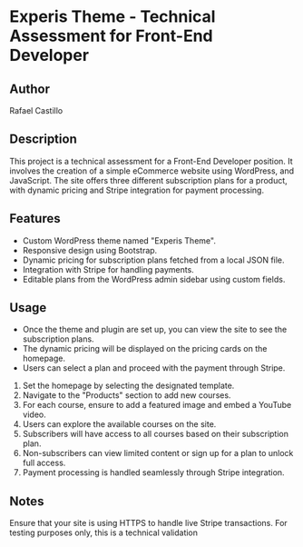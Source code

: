 # Experis Theme - Technical Assessment for Front-End Developer

## Author
Rafael Castillo

## Description
This project is a technical assessment for a Front-End Developer position. It involves the creation of a simple eCommerce website using WordPress, and JavaScript. The site offers three different subscription plans for a product, with dynamic pricing and Stripe integration for payment processing.

## Features
- Custom WordPress theme named "Experis Theme".
- Responsive design using Bootstrap.
- Dynamic pricing for subscription plans fetched from a local JSON file.
- Integration with Stripe for handling payments.
- Editable plans from the WordPress admin sidebar using custom fields.

## Usage
- Once the theme and plugin are set up, you can view the site to see the subscription plans.
- The dynamic pricing will be displayed on the pricing cards on the homepage.
- Users can select a plan and proceed with the payment through Stripe.
1. Set the homepage by selecting the designated template.
2. Navigate to the "Products" section to add new courses.
3. For each course, ensure to add a featured image and embed a YouTube video.
4. Users can explore the available courses on the site.
5. Subscribers will have access to all courses based on their subscription plan.
6. Non-subscribers can view limited content or sign up for a plan to unlock full access.
7. Payment processing is handled seamlessly through Stripe integration.

## Notes
Ensure that your site is using HTTPS to handle live Stripe transactions.
For testing purposes only, this is a technical validation